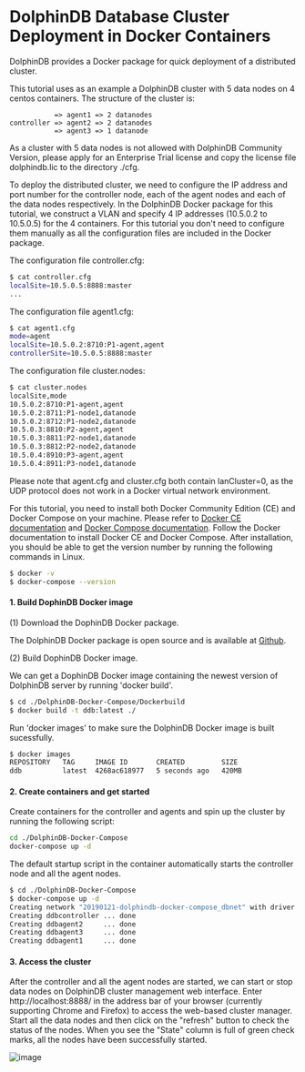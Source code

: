 # DolphinDB Database Cluster Deployment in Docker Containers

DolphinDB provides a Docker package for quick deployment of a distributed cluster.

This tutorial uses as an example a DolphinDB cluster with 5 data nodes on 4 centos containers. The structure of the cluster is: 

```
           => agent1 => 2 datanodes
controller => agent2 => 2 datanodes
           => agent3 => 1 datanode
```

As a cluster with 5 data nodes is not allowed with DolphinDB Community Version, please apply for an Enterprise Trial license and copy the license file dolphindb.lic to the directory ./cfg. 

To deploy the distributed cluster, we need to configure the IP address and port number for the controller node, each of the agent nodes and each of the data nodes respectively. In the DolphinDB Docker package for this tutorial, we construct a VLAN and specify 4 IP addresses (10.5.0.2 to 10.5.0.5) for the 4 containers. For this tutorial you don't need to configure them manually as all the configuration files are included in the Docker package. 

The configuration file controller.cfg:

```bash
$ cat controller.cfg
localSite=10.5.0.5:8888:master
...
```

The configuration file agent1.cfg:
```bash
$ cat agent1.cfg
mode=agent
localSite=10.5.0.2:8710:P1-agent,agent
controllerSite=10.5.0.5:8888:master
```

The configuration file cluster.nodes:
```bash
$ cat cluster.nodes
localSite,mode
10.5.0.2:8710:P1-agent,agent
10.5.0.2:8711:P1-node1,datanode
10.5.0.2:8712:P1-node2,datanode
10.5.0.3:8810:P2-agent,agent
10.5.0.3:8811:P2-node1,datanode
10.5.0.3:8812:P2-node2,datanode
10.5.0.4:8910:P3-agent,agent
10.5.0.4:8911:P3-node1,datanode
```

Please note that agent.cfg and cluster.cfg both contain lanCluster=0, as the UDP protocol does not work in a Docker virtual network environment.

For this tutorial, you need to install both Docker Community Edition (CE) and Docker Compose on your machine. Please refer to [Docker CE documentation](https://docs.docker.com/install/) and [Docker Compose documentation](https://docs.docker.com/compose/install/#install-compose). Follow the Docker documentation to install Docker CE and Docker Compose. After installation, you should be able to get the version number by running the following commands in Linux.

```bash
$ docker -v
$ docker-compose --version
```
#### 1. Build DophinDB Docker image

(1) Download the DophinDB Docker package.

The DolphinDB Docker package is open source and is available at [Github](https://github.com/dolphindb/Tutorials_CN/blob/master/docker/DolphinDB-Docker-Compose.zip). 

(2) Build DophinDB Docker image.

We can get a DophinDB Docker image containing the newest version of DolphinDB server by running 'docker build'. 

```bash
$ cd ./DolphinDB-Docker-Compose/Dockerbuild
$ docker build -t ddb:latest ./
```

Run 'docker images' to make sure the DolphinDB Docker image is built sucessfully.

```bash
$ docker images
REPOSITORY   TAG     IMAGE ID       CREATED         SIZE
ddb          latest  4268ac618977   5 seconds ago   420MB
```
#### 2. Create containers and get started

Create containers for the controller and agents and spin up the cluster by running the following script:
```bash
cd ./DolphinDB-Docker-Compose
docker-compose up -d
```

The default startup script in the container automatically starts the controller node and all the agent nodes.

```bash
$ cd ./DolphinDB-Docker-Compose
$ docker-compose up -d
Creating network "20190121-dolphindb-docker-compose_dbnet" with driver "bridge"
Creating ddbcontroller ... done
Creating ddbagent2     ... done
Creating ddbagent3     ... done
Creating ddbagent1     ... done
```

#### 3. Access the cluster

After the controller and all the agent nodes are started, we can start or stop data nodes on DolphinDB cluster management web interface. Enter http://localhost:8888/ in the address bar of your browser (currently supporting Chrome and Firefox) to access the web-based cluster manager. Start all the data nodes and then click on the "refresh" button to check the status of the nodes. When you see the "State" column is full of green check marks, all the nodes have been successfully started.

![image](https://github.com/dolphindb/Tutorials_CN/blob/master/images/docker/cluster_web.png?raw=true)
